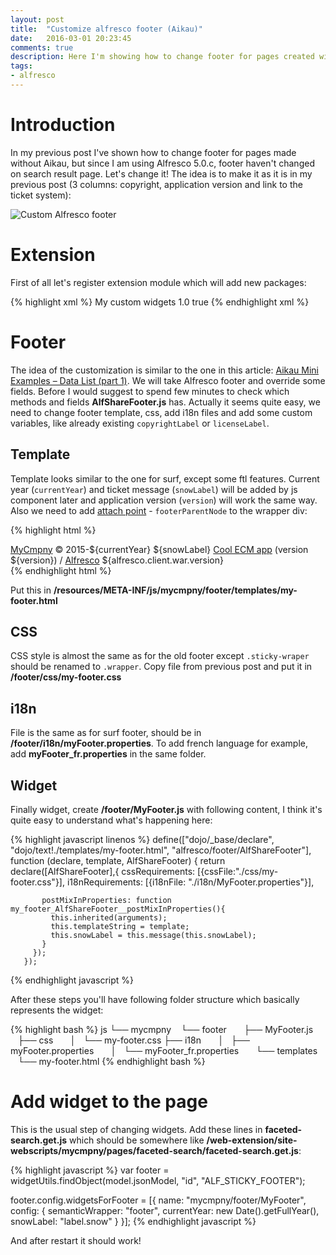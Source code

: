 ```yaml
---
layout: post
title:  "Customize alfresco footer (Aikau)"
date:   2016-03-01 20:23:45
comments: true
description: Here I'm showing how to change footer for pages created with Aikau framework, like Search result page.
tags: 
- alfresco
---
```


# Introduction

In my previous post I've shown how to change footer for pages made without Aikau, but since I am using Alfresco 5.0.c, footer haven't changed on search result page.
Let's change it! The idea is to make it as it is in my previous post (3 columns: copyright, application version and link to the ticket system):

![Custom Alfresco footer]({{site.url}}/images/alfCustomFooter.png)

# Extension

First of all let's register extension module which will add new packages:

{% highlight xml %}
<extension>
  <modules>
    <module>
      <id>My custom widgets</id>
      <version>1.0</version>
      <auto-deploy>true</auto-deploy>
      <configurations>
        <config evaluator="string-compare" condition="WebFramework" replace="false">
          <web-framework>
            <dojo-pages>
              <packages>
                <package name="mycmpny" location="js/mycmpny"/>
              </packages>
            </dojo-pages>
          </web-framework>
        </config>
      </configurations>
    </module>
  </modules>
</extension>
{% endhighlight xml %}

# Footer

The idea of the customization is similar to the one in this article: [Aikau Mini Examples – Data List (part 1)](https://www.alfresco.com/blogs/developer/2014/09/30/aikau-mini-examples-data-list-part-1/). We will take Alfresco footer and override some fields. Before I would suggest to spend few minutes to check which methods and fields **AlfShareFooter.js** has. Actually it seems quite easy, we need to change footer template, css, add i18n files and add some custom variables, like already existing `copyrightLabel` or `licenseLabel`.

## Template

Template looks similar to the one for surf, except some ftl features. Current year (`currentYear`) and ticket message (`snowLabel`) will be added by js component later and application version (`version`) will work the same way. Also we need to add [attach point](https://dojotoolkit.org/documentation/tutorials/1.6/templated/) - `footerParentNode` to the wrapper div:

{% highlight html %}
<div class="alfresco-footer-AlfShareFooter" data-dojo-attach-point="footerParentNode">
  <span class="copyrightMycmpny">
    <span><a href="http://home.mycmpny" target="_blank">MyCmpny</a> &copy; 2015-${currentYear}</span>
  </span>

  <span class="snow">
    <span>${snowLabel}</span>
  </span>

  <span class="version">
    <span>
      <a href="#" onclick="Alfresco.module.getAboutShareInstance().show(); return false;">
      Cool ECM app</a> (version ${version}) / 
    <a href="https://www.alfresco.com/">Alfresco</a> ${alfresco.client.war.version}
  </span>
</div>
{% endhighlight html %}

Put this in **/resources/META-INF/js/mycmpny/footer/templates/my-footer.html**

## CSS

CSS style is almost the same as for the old footer except `.sticky-wraper` should be renamed to `.wrapper`. Copy file from previous post and put it in **/footer/css/my-footer.css**

## i18n

File is the same as for surf footer, should be in **/footer/i18n/myFooter.properties**. To add french language for example, add **myFooter_fr.properties** in the same folder.

## Widget

Finally widget, create **/footer/MyFooter.js** with following content, I think it's quite easy to understand what's happening here:

{% highlight javascript linenos %}
define(["dojo/_base/declare",
        "dojo/text!./templates/my-footer.html",
        "alfresco/footer/AlfShareFooter"],
       function (declare, template, AlfShareFooter) {
         return declare([AlfShareFooter],{
           cssRequirements: [{cssFile:"./css/my-footer.css"}],
           i18nRequirements: [{i18nFile: "./i18n/MyFooter.properties"}],

           postMixInProperties: function my_footer_AlfShareFooter__postMixInProperties(){
             this.inherited(arguments);
             this.templateString = template;
             this.snowLabel = this.message(this.snowLabel);
           }
         });
       });
{% endhighlight javascript %}

After these steps you'll have following folder structure which basically represents the widget:

{% highlight bash %}
js
└── mycmpny
    └── footer
        ├── MyFooter.js
        ├── css
        │   └── my-footer.css
        ├── i18n
        │   ├── myFooter.properties
        │   └── myFooter_fr.properties
        └── templates
            └── my-footer.html
{% endhighlight bash %}

# Add widget to the page

This is the usual step of changing widgets. Add these lines in **faceted-search.get.js** which should be somewhere like **/web-extension/site-webscripts/mycmpny/pages/faceted-search/faceted-search.get.js**:

{% highlight javascript %}
var footer = widgetUtils.findObject(model.jsonModel, "id", "ALF_STICKY_FOOTER");

footer.config.widgetsForFooter = [{
  name: "mycmpny/footer/MyFooter", config: {
    semanticWrapper: "footer",
    currentYear: new Date().getFullYear(),
    snowLabel: "label.snow"
  }
}];
{% endhighlight javascript %}

And after restart it should work! 